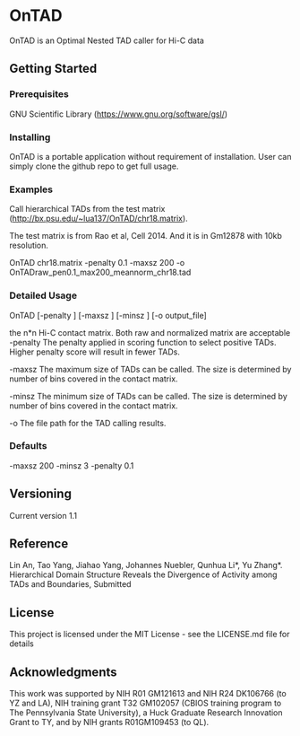# OnTAD
OnTAD is an Optimal Nested TAD caller for Hi-C data

## Getting Started

### Prerequisites
GNU Scientific Library (https://www.gnu.org/software/gsl/)

### Installing
OnTAD is a portable application without requirement of installation. User can simply clone the github repo to get full usage.

### Examples
Call hierarchical TADs from the test matrix (http://bx.psu.edu/~lua137/OnTAD/chr18.matrix).

The test matrix is from Rao et al, Cell 2014. And it is in Gm12878 with 10kb resolution.

OnTAD chr18.matrix -penalty 0.1 -maxsz 200 -o OnTADraw_pen0.1_max200_meannorm_chr18.tad

### Detailed Usage
OnTAD <Hi-C matrix> [-penalty <float>] [-maxsz <int>] [-minsz <int>] [-o output_file]

<Hi-C matrix> the n*n Hi-C contact matrix. Both raw and normalized matrix are acceptable
-penalty <float> The penalty applied in scoring function to select positive TADs. Higher penalty score will result in fewer TADs.

-maxsz <int> The maximum size of TADs can be called. The size is determined by number of bins covered in the contact matrix.

-minsz <int> The minimum size of TADs can be called. The size is determined by number of bins covered in the contact matrix.

-o <file path> The file path for the TAD calling results.
  
### Defaults
-maxsz 200
-minsz 3
-penalty 0.1

## Versioning
Current version 1.1

## Reference
Lin An, Tao Yang, Jiahao Yang, Johannes Nuebler, Qunhua Li*, Yu Zhang*. Hierarchical Domain Structure Reveals the Divergence of Activity among TADs and Boundaries, Submitted

## License
This project is licensed under the MIT License - see the LICENSE.md file for details

## Acknowledgments
This work was supported by NIH R01 GM121613 and NIH R24 DK106766 (to YZ and LA), NIH training grant T32 GM102057 (CBIOS training program to The Pennsylvania State University), a Huck Graduate Research Innovation Grant to TY, and by NIH grants R01GM109453 (to QL).
